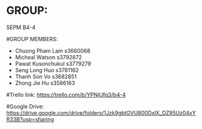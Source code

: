 # GROUP:
SEPM B4-4

#GROUP MEMBERS:
* Chuong Pham Lam s3660068
* Micheal Watson s3792872
* Pawat Kusonchukul s3779279
* Seng Long Huo s3781162
* Thanh Son Vo s3682851
* Zhong Jie Hu s3586163

#Trello link: https://trello.com/b/YPNjUfq3/b4-4

#Google Drive: https://drive.google.com/drive/folders/1Jzk9gbtGVU800DxlX_DZ95Uz04xYR33B?usp=sharing
